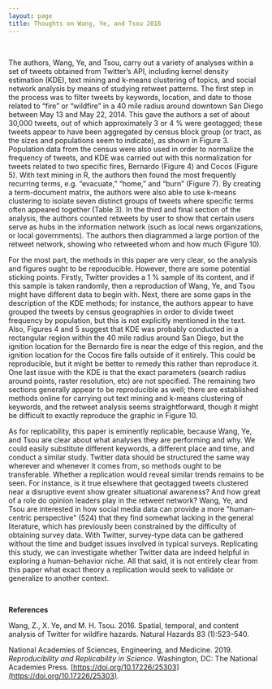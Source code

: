 ```yaml
---
layout: page
title: Thoughts on Wang, Ye, and Tsou 2016
---
```


&ensp;

The authors, Wang, Ye, and Tsou, carry out a variety of analyses within a set of tweets obtained from Twitter’s API, including kernel density estimation (KDE), text mining and k-means clustering of topics, and social network analysis by means of studying retweet patterns. The first step in the process was to filter tweets by keywords, location, and date to those related to “fire” or “wildfire” in a 40 mile radius around downtown San Diego between May 13 and May 22, 2014. This gave the authors a set of about 30,000 tweets, out of which approximately 3 or 4 % were geotagged; these tweets appear to have been aggregated by census block group (or tract, as the sizes and populations seem to indicate), as shown in Figure 3. Population data from the census were also used in order to normalize the frequency of tweets, and KDE was carried out with this normalization for tweets related to two specific fires, Bernardo (Figure 4) and Cocos (Figure 5). With text mining in R, the authors then found the most frequently recurring terms, e.g. “evacuate,” “home,” and “burn” (Figure 7). By creating a term-document matrix, the authors were also able to use k-means clustering to isolate seven distinct groups of tweets where specific terms often appeared together (Table 3). In the third and final section of the analysis, the authors counted retweets by user to show that certain users serve as hubs in the information network (such as local news organizations, or local governments). The authors then diagrammed a large portion of the retweet network, showing who retweeted whom and how much (Figure 10).

For the most part, the methods in this paper are very clear, so the analysis and figures ought to be reproducible. However, there are some potential sticking points. Firstly, Twitter provides a 1 % sample of its content, and if this sample is taken randomly, then a reproduction of Wang, Ye, and Tsou might have different data to begin with. Next, there are some gaps in the description of the KDE methods; for instance, the authors appear to have grouped the tweets by census geographies in order to divide tweet frequency by population, but this is not explicitly mentioned in the text. Also, Figures 4 and 5 suggest that KDE was probably conducted in a rectangular region within the 40 mile radius around San Diego, but the ignition location for the Bernardo fire is near the edge of this region, and the ignition location for the Cocos fire falls outside of it entirely. This could be  reproducible, but it might be better to remedy this rather than reproduce it. One last issue with the KDE is that the exact parameters (search radius around points, raster resolution, etc) are not specified. The remaining two sections generally appear to be reproducible as well; there are established methods online for carrying out text mining and k-means clustering of keywords, and the retweet analysis seems straightforward, though it might be difficult to exactly reproduce the graphic in Figure 10.

As for replicability, this paper is eminently replicable, because Wang, Ye, and Tsou are clear about what analyses they are performing and why. We could easily substitute different keywords, a different place and time, and conduct a similar study. Twitter data should be structured the same way wherever and whenever it comes from, so methods ought to be transferable. Whether a replication would reveal similar trends remains to be seen. For instance, is it true elsewhere that geotagged tweets clustered near a disruptive event show greater situational awareness? And how great of a role do opinion leaders play in the retweet network? Wang, Ye, and Tsou are interested in how social media data can provide a more "human-centric perspective" (524) that they find somewhat lacking in the general literature, which has previously been constrained by the difficulty of obtaining survey data. With Twitter, survey-type data can be gathered without the time and budget issues involved in typical surveys. Replicating this study, we can investigate whether Twitter data are indeed helpful in exploring a human-behavior niche. All that said, it is not entirely clear from this paper what exact theory a replication would seek to validate or generalize to another context.

&ensp;

**References**

Wang, Z., X. Ye, and M. H. Tsou. 2016. Spatial, temporal, and content analysis of Twitter for wildfire hazards. Natural Hazards 83 (1):523–540.

National Academies of Sciences, Engineering, and Medicine. 2019. *Reproducibility and Replicability in Science*. Washington, DC: The National Academies Press. [https://doi.org/10.17226/25303](https://doi.org/10.17226/25303).

&ensp;
